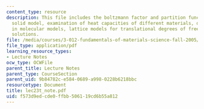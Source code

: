 ```yaml
---
content_type: resource
description: This file includes the boltzmann factor and partition function, the Debye
  solid model, examination of heat capacities of different materials, degrees of freedom
  in molecular models, lattice models for translational degrees of freedom, polymer
  solutions.
file: /media/courses/3-012-fundamentals-of-materials-science-fall-2005/f573d9edcde0ffbb506119cd6b55a812_lec23t_note.pdf
file_type: application/pdf
learning_resource_types:
- Lecture Notes
ocw_type: OCWFile
parent_title: Lecture Notes
parent_type: CourseSection
parent_uid: 9b84782c-e584-0689-a998-0228b6218bbc
resourcetype: Document
title: lec23t_note.pdf
uid: f573d9ed-cde0-ffbb-5061-19cd6b55a812
---
```

